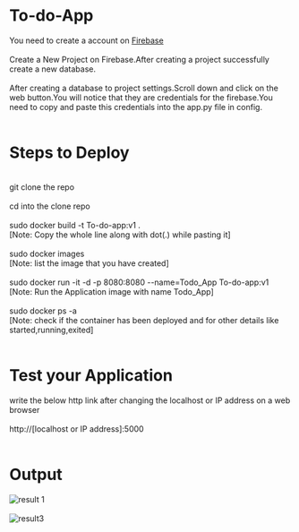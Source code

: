 # To-do-App
You need to create a account on [Firebase](https://console.firebase.google.com/u/0/ "Firebase")
</br>
</br>Create a New Project on Firebase.After creating a project successfully create a new database.
</br></br>After creating a database to project settings.Scroll down and click on the web button.You will notice that they are credentials for the firebase.You need to copy and paste this credentials into the app.py file in config.
</br></br>
# Steps to Deploy
</br>
git clone the repo </br></br>
cd into the clone repo</br></br>
sudo docker build -t To-do-app:v1 .</br>[Note: Copy the whole line along with dot(.) while pasting it]</br></br>
sudo docker images </br>[Note: list the image that you have created]</br></br>
sudo docker run -it -d -p 8080:8080 --name=Todo_App To-do-app:v1 </br>[Note: Run the Application image with name Todo_App]</br></br>
sudo docker ps -a</br>
[Note: check if the container has been deployed and for other details like started,running,exited]</br></br>

# Test your Application 
write the below http link after changing the localhost or IP address on a web browser</br></br>
http://[localhost or IP address]:5000</br></br>

# Output

![result 1](https://user-images.githubusercontent.com/38564686/56484449-55249b80-64ed-11e9-957a-bdae382ea22b.png)
</br>
</br>
![result3](https://user-images.githubusercontent.com/38564686/56484508-77b6b480-64ed-11e9-9399-8aaeeb7222d2.PNG)

